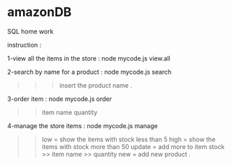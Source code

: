 # amazonDB
SQL home work

instruction :

1-view all the items in the store :
node mycode.js view.all

2-search by name for a product :
node mycode.js search 
>>> insert the product name .

3-order item :
node mycode.js order 
>> item name 
>> quantity 

4-manage the store items :
node mycode.js manage
>> low = show the items with stock less than 5
>> high = show the items with stock more than 50
>> update = add more to item stock 
          >> item name 
          >> quantity
>> new = add new product .
        


